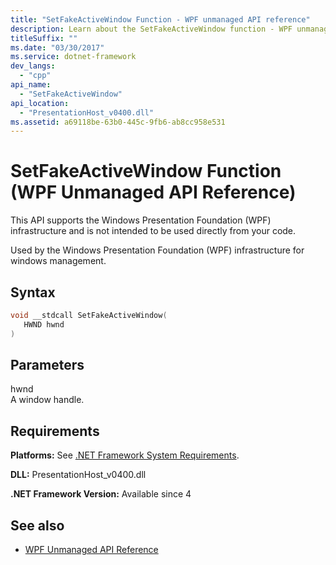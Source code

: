 ```yaml
---
title: "SetFakeActiveWindow Function - WPF unmanaged API reference"
description: Learn about the SetFakeActiveWindow function - WPF unmanaged API reference, which supports the Windows Presentation Foundation (WPF) infrastructure.
titleSuffix: ""
ms.date: "03/30/2017"
ms.service: dotnet-framework
dev_langs: 
  - "cpp"
api_name: 
  - "SetFakeActiveWindow"
api_location: 
  - "PresentationHost_v0400.dll"
ms.assetid: a69118be-63b0-445c-9fb6-ab8cc958e531
---
```

# SetFakeActiveWindow Function (WPF Unmanaged API Reference)

This API supports the Windows Presentation Foundation (WPF) infrastructure and is not intended to be used directly from your code.  
  
Used by the Windows Presentation Foundation (WPF) infrastructure for windows management.  
  
## Syntax  
  
```cpp  
void __stdcall SetFakeActiveWindow(  
   HWND hwnd  
)  
```  
  
## Parameters  

hwnd  
A window handle.  
  
## Requirements  

**Platforms:** See [.NET Framework System Requirements](/dotnet/framework/get-started/system-requirements).  
  
**DLL:** PresentationHost_v0400.dll  
  
**.NET Framework Version:** Available since 4  
  
## See also

- [WPF Unmanaged API Reference](wpf-unmanaged-api-reference.md)
